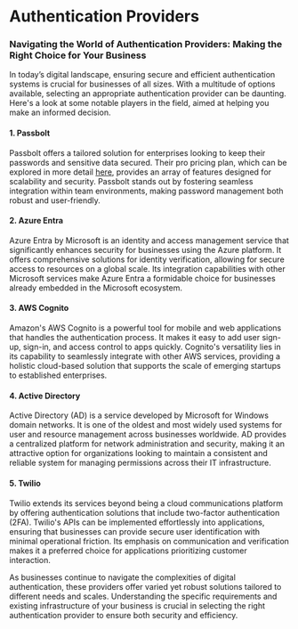# Authentication Providers

### Navigating the World of Authentication Providers: Making the Right Choice for Your Business

In today’s digital landscape, ensuring secure and efficient authentication systems is crucial for businesses of all sizes. With a multitude of options available, selecting an appropriate authentication provider can be daunting. Here's a look at some notable players in the field, aimed at helping you make an informed decision.

#### 1. Passbolt

Passbolt offers a tailored solution for enterprises looking to keep their passwords and sensitive data secured. Their pro pricing plan, which can be explored in more detail [here](https://www.passbolt.com/pricing/pro), provides an array of features designed for scalability and security. Passbolt stands out by fostering seamless integration within team environments, making password management both robust and user-friendly.

#### 2. Azure Entra

Azure Entra by Microsoft is an identity and access management service that significantly enhances security for businesses using the Azure platform. It offers comprehensive solutions for identity verification, allowing for secure access to resources on a global scale. Its integration capabilities with other Microsoft services make Azure Entra a formidable choice for businesses already embedded in the Microsoft ecosystem.

#### 3. AWS Cognito

Amazon's AWS Cognito is a powerful tool for mobile and web applications that handles the authentication process. It makes it easy to add user sign-up, sign-in, and access control to apps quickly. Cognito's versatility lies in its capability to seamlessly integrate with other AWS services, providing a holistic cloud-based solution that supports the scale of emerging startups to established enterprises.

#### 4. Active Directory

Active Directory (AD) is a service developed by Microsoft for Windows domain networks. It is one of the oldest and most widely used systems for user and resource management across businesses worldwide. AD provides a centralized platform for network administration and security, making it an attractive option for organizations looking to maintain a consistent and reliable system for managing permissions across their IT infrastructure.

#### 5. Twilio

Twilio extends its services beyond being a cloud communications platform by offering authentication solutions that include two-factor authentication (2FA). Twilio's APIs can be implemented effortlessly into applications, ensuring that businesses can provide secure user identification with minimal operational friction. Its emphasis on communication and verification makes it a preferred choice for applications prioritizing customer interaction.

As businesses continue to navigate the complexities of digital authentication, these providers offer varied yet robust solutions tailored to different needs and scales. Understanding the specific requirements and existing infrastructure of your business is crucial in selecting the right authentication provider to ensure both security and efficiency.
